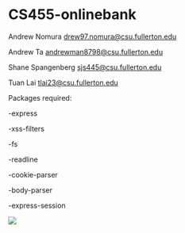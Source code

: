 # CS455-onlinebank


Andrew Nomura drew97.nomura@csu.fullerton.edu

Andrew Ta andrewman8798@csu.fullerton.edu

Shane Spangenberg sjs445@csu.fullerton.edu

Tuan Lai tlai23@csu.fullerton.edu



Packages required:

-express

-xss-filters

-fs

-readline

-cookie-parser

-body-parser

-express-session


![](images/RegistrationPicture.png)
